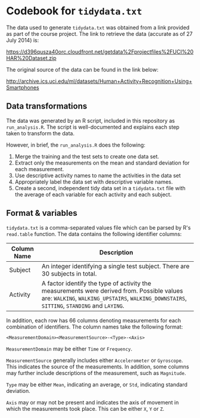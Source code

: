 Codebook for `tidydata.txt`
===========================
The data used to generate `tidydata.txt` was obtained from a link provided as
part of the course project. The link to retrieve the data (accurate as of 27
July 2014) is:

https://d396qusza40orc.cloudfront.net/getdata%2Fprojectfiles%2FUCI%20HAR%20Dataset.zip

The original source of the data can be found in the link below:

http://archive.ics.uci.edu/ml/datasets/Human+Activity+Recognition+Using+Smartphones

Data transformations
--------------------
The data was generated by an R script, included in this repository as
`run_analysis.R`. The script is well-documented and explains each step taken to
transform the data.

However, in brief, the `run_analysis.R` does the following:

1. Merge the training and the test sets to create one data set.
2. Extract only the measurements on the mean and standard deviation for each
   measurement.
3. Use descriptive activity names to name the activities in the data set
4. Appropriately label the data set with descriptive variable names.
5. Create a second, independent tidy data set in a `tidydata.txt` file with the
   average of each variable for each activity and each subject.

Format & variables
------------------
`tidydata.txt` is a comma-separated values file which can be parsed by R's
`read.table` function. The data contains the following identifier columns:

| Column Name | Description                                                    |
| ----------- | -------------------------------------------------------------- |
| Subject     | An integer identifying a single test subject. There are 30 subjects in total. |
| Activity    | A factor identify the type of activity the measurements were derived from. Possible values are: `WALKING`, `WALKING_UPSTAIRS`, `WALKING_DOWNSTAIRS`, `SITTING`, `STANDING` and `LAYING`. |

In addition, each row has 66 columns denoting measurements for each combination
of identifiers. The column names take the following format:

```
<MeasurementDomain><MeasurementSource>-<Type>-<Axis>
```

`MeasurementDomain` may be either `Time` or `Frequency`.

`MeasurementSource` generally includes either `Accelerometer` or `Gyroscope`.
This indicates the source of the measurements. In addition, some columns may
further include descriptions of the measurement, such as `Magnitude`.

`Type` may be either `Mean`, indicating an average, or `Std`, indicating
standard deviation.

`Axis` may or may not be present and indicates the axis of movement in which the
measurements took place. This can be either `X`, `Y` or `Z`.
